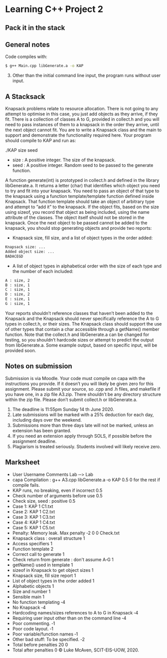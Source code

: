 # Learning C++ Project 2
## Pack it in the stack
## General notes
Code compiles with:
```bash
$ g++ Main.cpp libGenerate.a -o KAP
```
3. Other than the initial command line input, the program runs without user input.
## A Stacksack
Knapsack problems relate to resource allocation. There is not going to any attempt to optimise in this
case, you just add objects as they arrive, if they fit. There is a collection of classes A to G, provided in
collect.h and you will need to pass instances of them to a knapsack in the order they arrive, until the
next object cannot fit. You are to write a Knapsack class and the main to support and demonstrate the
functionality required here. Your program should compile to KAP and run as:

./KAP size seed
- size : A positive integer. The size of the knapsack.
- seed : A positive integer. Random seed to be passed to the generate function.

A function generate(int) is prototyped in collect.h and defined in the library libGenerate.a. It
returns a letter (char) that identifies which object you need to try and fit into your knapsack.
You need to pass an object of that type to the knapsack using a function template/template function
defined inside Knapsack. That function template should take an object of arbitrary type and attempt to
”add it” to the knapsack. If the object fits, based on the size using sizeof, you record that object as being
included, using the name attribute of the classes. The object itself should not be stored in the knapsack.
Once the next object to be passed cannot be added to the knapsack, you should stop generating objects
and provide two reports:
- Knapsack size, fill size, and a list of object types in the order added:
```bash
Knapsack size: ...
Added object size: ...
BADACEGD
```
- A list of object types in alphabetical order with the size of each type and the number of each included:
```bash
A : size, 2
B : size, 1
C : size, 1
D : size, 2
E : size, 1
G : size, 1
```
Your reports shouldn’t reference classes that haven’t been added to the Knapsack and the Knapsack should
never specifically reference the A to G types in collect.h, or their sizes. The Knapsack class should
support the use of other types that contain a char accessible through a getName() member function.
	Note that the collect.h and libGenerate.a can be changed for testing, so you shouldn’t hardcode
sizes or attempt to predict the output from libGenerate.a. Some example output, based on specific
input, will be provided soon.
## Notes on submission
Submission is via Moodle. Your code must compile on capa with the instructions you provide. If it doesn’t
you will likely be given zero for this assignment.
Please submit your source, so .cpp and .h files, and makefile if you have one, in a zip file
A3.zip. There shouldn’t be any directory structure within the zip file. Please don’t submit
collect.h or libGenerate.a.
1. The deadline is 11:55pm Sunday 14 th June 2020.
2. Late submissions will be marked with a 25% deduction for each day, including days over the weekend.
3. Submissions more than three days late will not be marked, unless an extension has been granted.
4. If you need an extension apply through SOLS, if possible before the assignment deadline.
5. Plagiarism is treated seriously. Students involved will likely receive zero.

## Marksheet
- User Username Comments Lab ‐‐> Lab
- capa Compilation : g++ A3.cpp libGenerate.a ‐o KAP 0.5 0 for the rest if compile fails.
- KAP runs, no breaking, even if incorrect 0.5
- Check number of arguments before use 0.5
- Check size, seed : positive 0.5
- Case 1: KAP 1 C1.txt
- Case 2: KAP 1 C2.txt
- Case 3: KAP 1 C3.txt
- Case 4: KAP 1 C4.txt
- Case 5: KAP 1 C5.txt
- Penalty: Memory leak. Max penalty ‐2 0 0 Check.txt
- Knapsack class : overall structure 1
- Access specifiers 1
- Function template 2
- Correct call to generate 1
- Check return from generate : don't assume A‐G 1
- getName() used in template 1
- sizeof in Knapsack to get object sizes 1
- Knapsack size, fill size report 1
- List of object types in the order added 1
- Alphabetic objects 1
- Size and number 1
- Sensible main 1
- No function templating ‐4
- No Knapsack ‐4
- Hardcoding names/sizes references to A to G in Knapsack ‐4
- Requiring user input other than on the command line ‐4
- Poor commenting. ‐1
- Poor code layout. ‐1
- Poor variable/function names ‐1
- Other bad stuff: To be specified. ‐2
- Total before penalties 20 0
- Total after penalties 0
© Luke McAven, SCIT-EIS-UOW, 2020.
